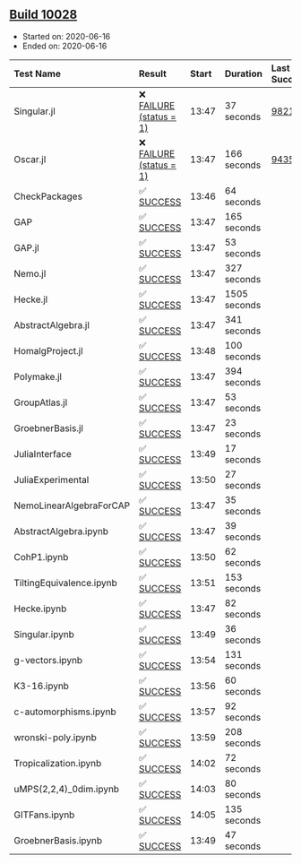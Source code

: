 ## [Build 10028](https://oscarci.mathematik.uni-kl.de/job/oscar/10028/)

* Started on: 2020-06-16
* Ended on: 2020-06-16

| Test Name    | Result | Start | Duration | Last Success | First Failure |
|:-------------|:-------|:------|:---------|:-------------|:--------------|
| Singular.jl | ❌ [FAILURE (status = 1)](https://oscarci.mathematik.uni-kl.de/job/oscar/10028/artifact/logs/build-10028/Singular.jl.log) | 13:47 | 37 seconds | [9821](https://oscarci.mathematik.uni-kl.de/job/oscar/9821/) | [9822](https://oscarci.mathematik.uni-kl.de/job/oscar/9822/) |
| Oscar.jl | ❌ [FAILURE (status = 1)](https://oscarci.mathematik.uni-kl.de/job/oscar/10028/artifact/logs/build-10028/Oscar.jl.log) | 13:47 | 166 seconds | [9435](https://oscarci.mathematik.uni-kl.de/job/oscar/9435/) | [9436](https://oscarci.mathematik.uni-kl.de/job/oscar/9436/) |
| CheckPackages | ✅ [SUCCESS](https://oscarci.mathematik.uni-kl.de/job/oscar/10028/artifact/logs/build-10028/CheckPackages.log) | 13:46 | 64 seconds |  |  |
| GAP | ✅ [SUCCESS](https://oscarci.mathematik.uni-kl.de/job/oscar/10028/artifact/logs/build-10028/GAP.log) | 13:47 | 165 seconds |  |  |
| GAP.jl | ✅ [SUCCESS](https://oscarci.mathematik.uni-kl.de/job/oscar/10028/artifact/logs/build-10028/GAP.jl.log) | 13:47 | 53 seconds |  |  |
| Nemo.jl | ✅ [SUCCESS](https://oscarci.mathematik.uni-kl.de/job/oscar/10028/artifact/logs/build-10028/Nemo.jl.log) | 13:47 | 327 seconds |  |  |
| Hecke.jl | ✅ [SUCCESS](https://oscarci.mathematik.uni-kl.de/job/oscar/10028/artifact/logs/build-10028/Hecke.jl.log) | 13:47 | 1505 seconds |  |  |
| AbstractAlgebra.jl | ✅ [SUCCESS](https://oscarci.mathematik.uni-kl.de/job/oscar/10028/artifact/logs/build-10028/AbstractAlgebra.jl.log) | 13:47 | 341 seconds |  |  |
| HomalgProject.jl | ✅ [SUCCESS](https://oscarci.mathematik.uni-kl.de/job/oscar/10028/artifact/logs/build-10028/HomalgProject.jl.log) | 13:48 | 100 seconds |  |  |
| Polymake.jl | ✅ [SUCCESS](https://oscarci.mathematik.uni-kl.de/job/oscar/10028/artifact/logs/build-10028/Polymake.jl.log) | 13:47 | 394 seconds |  |  |
| GroupAtlas.jl | ✅ [SUCCESS](https://oscarci.mathematik.uni-kl.de/job/oscar/10028/artifact/logs/build-10028/GroupAtlas.jl.log) | 13:47 | 53 seconds |  |  |
| GroebnerBasis.jl | ✅ [SUCCESS](https://oscarci.mathematik.uni-kl.de/job/oscar/10028/artifact/logs/build-10028/GroebnerBasis.jl.log) | 13:47 | 23 seconds |  |  |
| JuliaInterface | ✅ [SUCCESS](https://oscarci.mathematik.uni-kl.de/job/oscar/10028/artifact/logs/build-10028/JuliaInterface.log) | 13:49 | 17 seconds |  |  |
| JuliaExperimental | ✅ [SUCCESS](https://oscarci.mathematik.uni-kl.de/job/oscar/10028/artifact/logs/build-10028/JuliaExperimental.log) | 13:50 | 27 seconds |  |  |
| NemoLinearAlgebraForCAP | ✅ [SUCCESS](https://oscarci.mathematik.uni-kl.de/job/oscar/10028/artifact/logs/build-10028/NemoLinearAlgebraForCAP.log) | 13:47 | 35 seconds |  |  |
| AbstractAlgebra.ipynb | ✅ [SUCCESS](https://oscarci.mathematik.uni-kl.de/job/oscar/10028/artifact/logs/build-10028/AbstractAlgebra.ipynb.log) | 13:47 | 39 seconds |  |  |
| CohP1.ipynb | ✅ [SUCCESS](https://oscarci.mathematik.uni-kl.de/job/oscar/10028/artifact/logs/build-10028/CohP1.ipynb.log) | 13:50 | 62 seconds |  |  |
| TiltingEquivalence.ipynb | ✅ [SUCCESS](https://oscarci.mathematik.uni-kl.de/job/oscar/10028/artifact/logs/build-10028/TiltingEquivalence.ipynb.log) | 13:51 | 153 seconds |  |  |
| Hecke.ipynb | ✅ [SUCCESS](https://oscarci.mathematik.uni-kl.de/job/oscar/10028/artifact/logs/build-10028/Hecke.ipynb.log) | 13:47 | 82 seconds |  |  |
| Singular.ipynb | ✅ [SUCCESS](https://oscarci.mathematik.uni-kl.de/job/oscar/10028/artifact/logs/build-10028/Singular.ipynb.log) | 13:49 | 36 seconds |  |  |
| g-vectors.ipynb | ✅ [SUCCESS](https://oscarci.mathematik.uni-kl.de/job/oscar/10028/artifact/logs/build-10028/g-vectors.ipynb.log) | 13:54 | 131 seconds |  |  |
| K3-16.ipynb | ✅ [SUCCESS](https://oscarci.mathematik.uni-kl.de/job/oscar/10028/artifact/logs/build-10028/K3-16.ipynb.log) | 13:56 | 60 seconds |  |  |
| c-automorphisms.ipynb | ✅ [SUCCESS](https://oscarci.mathematik.uni-kl.de/job/oscar/10028/artifact/logs/build-10028/c-automorphisms.ipynb.log) | 13:57 | 92 seconds |  |  |
| wronski-poly.ipynb | ✅ [SUCCESS](https://oscarci.mathematik.uni-kl.de/job/oscar/10028/artifact/logs/build-10028/wronski-poly.ipynb.log) | 13:59 | 208 seconds |  |  |
| Tropicalization.ipynb | ✅ [SUCCESS](https://oscarci.mathematik.uni-kl.de/job/oscar/10028/artifact/logs/build-10028/Tropicalization.ipynb.log) | 14:02 | 72 seconds |  |  |
| uMPS(2,2,4)_0dim.ipynb | ✅ [SUCCESS](https://oscarci.mathematik.uni-kl.de/job/oscar/10028/artifact/logs/build-10028/uMPS-2-2-4-_0dim.ipynb.log) | 14:03 | 80 seconds |  |  |
| GITFans.ipynb | ✅ [SUCCESS](https://oscarci.mathematik.uni-kl.de/job/oscar/10028/artifact/logs/build-10028/GITFans.ipynb.log) | 14:05 | 135 seconds |  |  |
| GroebnerBasis.ipynb | ✅ [SUCCESS](https://oscarci.mathematik.uni-kl.de/job/oscar/10028/artifact/logs/build-10028/GroebnerBasis.ipynb.log) | 13:49 | 47 seconds |  |  |
